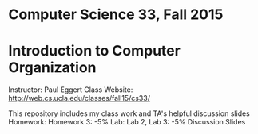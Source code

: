 # Computer Science 33, Fall 2015
# Introduction to Computer Organization

Instructor: Paul Eggert
Class Website: http://web.cs.ucla.edu/classes/fall15/cs33/

This repository includes my class work and TA's helpful discussion slides
Homework: Homework 3: -5%
Lab: Lab 2, Lab 3: -5%
Discussion Slides
